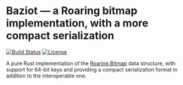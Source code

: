 # Baziot — a Roaring bitmap implementation, with a more compact serialization

[![Build Status](https://img.shields.io/github/workflow/status/grim7reaper/baziot/Build)](https://github.com/grim7reaper/baziot/actions)
[![License](https://img.shields.io/badge/license-BSD-green)](https://opensource.org/licenses/BSD-3-Clause)

A pure Rust implementation of the [Roaring Bitmap](http://roaringbitmap.org/)
data structure, with support for 64-bit keys and providing a compact
serialization format in addition to the interoperable one.
